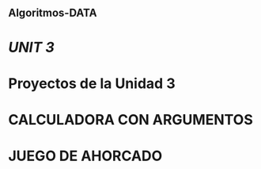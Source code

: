 ## Algoritmos-DATA

_UNIT 3_
==========================================

#  Proyectos de la Unidad 3 

CALCULADORA CON ARGUMENTOS
==========================================

JUEGO DE AHORCADO
=========================================
